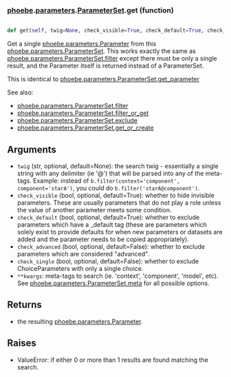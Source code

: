 ### [phoebe](phoebe.md).[parameters](phoebe.parameters.md).[ParameterSet](phoebe.parameters.ParameterSet.md).get (function)


```py

def get(self, twig=None, check_visible=True, check_default=True, check_advanced=False, check_single=False, **kwargs)

```



Get a single [phoebe.parameters.Parameter](phoebe.parameters.Parameter.md) from this
[phoebe.parameters.ParameterSet](phoebe.parameters.ParameterSet.md).  This works exactly the
same as [phoebe.parameters.ParameterSet.filter](phoebe.parameters.ParameterSet.filter.md) except there must be only
a single result, and the Parameter itself is returned instead of a
ParameterSet.

This is identical to [phoebe.parameters.ParameterSet.get_parameter](phoebe.parameters.ParameterSet.get_parameter.md)

See also:
* [phoebe.parameters.ParameterSet.filter](phoebe.parameters.ParameterSet.filter.md)
* [phoebe.parameters.ParameterSet.filter_or_get](phoebe.parameters.ParameterSet.filter_or_get.md)
* [phoebe.parameters.ParameterSet.exclude](phoebe.parameters.ParameterSet.exclude.md)
* [phoebe.parameters.ParameterSet.get_or_create](phoebe.parameters.ParameterSet.get_or_create.md)

Arguments
-----------
* `twig` (str, optional, default=None): the search twig - essentially a single
    string with any delimiter (ie '@') that will be parsed
    into any of the meta-tags.  Example: instead of
    `b.filter(context='component', component='starA')`, you
    could do `b.filter('starA@component')`.
* `check_visible` (bool, optional, default=True): whether to hide invisible
    parameters.  These are usually parameters that do not
    play a role unless the value of another parameter meets
    some condition.
* `check_default` (bool, optional, default=True): whether to exclude parameters which
    have a _default tag (these are parameters which solely exist
    to provide defaults for when new parameters or datasets are
    added and the parameter needs to be copied appropriately).
* `check_advanced` (bool, optional, default=False): whether to exclude parameters which
    are considered "advanced".
* `check_single` (bool, optional, default=False): whether to exclude ChoiceParameters
    with only a single choice.
* `**kwargs`:  meta-tags to search (ie. 'context', 'component',
    'model', etc).  See [phoebe.parameters.ParameterSet.meta](phoebe.parameters.ParameterSet.meta.md)
    for all possible options.

Returns
--------
* the resulting [phoebe.parameters.Parameter](phoebe.parameters.Parameter.md).

Raises
-------
* ValueError: if either 0 or more than 1 results are found
    matching the search.

